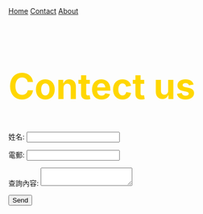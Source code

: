 <nav>
  <a href='/'>Home</a>
  <a href='/contact'>Contact</a>
  <a href='/about'>About</a>
</nav>

<style>
    h1{
    color: #FFD700;
    font-size:500%;
  } 
  
</style>

<h1>Contect us</h1>

<form name="contact" method="POST" action="https://formsubmit.co/1061016-2@g.puiching.edu.mo" enctype="multipart/form-data">
  <p>
    <label>
      姓名:
      <input type="text" name="name" />
    </label>
  </p>
  <p>
    <label>
      電郵:
      <input type="email" name="email" />
    </label>
  </p>
  <p>
    <label>
      查詢內容:
      <textarea name="message"></textarea>
    </label>
  </p>
  <p>
    <input type="hidden" name="_next" value="www.google.com">
    <input type="hidden" name="_captcha" value="false">
    <input type="submit" value="Send">
  </p>
</form>
